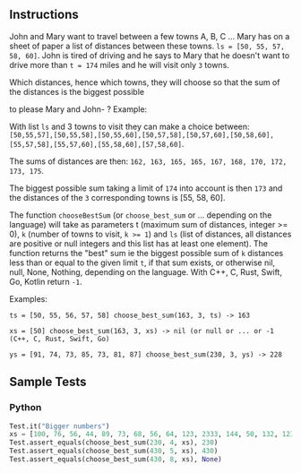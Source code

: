 ## Instructions
John and Mary want to travel between a few towns A, B, C ... Mary has on a sheet of paper a list of distances between these towns. `ls = [50, 55, 57, 58, 60]`. John is tired of driving and he says to Mary that he doesn't want to drive more than `t = 174` miles and he will visit only `3` towns.

Which distances, hence which towns, they will choose so that the sum of the distances is the biggest possible

to please Mary and John- ?
Example:

With list `ls` and 3 towns to visit they can make a choice between: `[50,55,57],[50,55,58],[50,55,60],[50,57,58],[50,57,60],[50,58,60],[55,57,58],[55,57,60],[55,58,60],[57,58,60]`.

The sums of distances are then: `162, 163, 165, 165, 167, 168, 170, 172, 173, 175`.

The biggest possible sum taking a limit of `174` into account is then `173` and the distances of the `3` corresponding towns is [55, 58, 60].

The function `chooseBestSum` (or `choose_best_sum` or ... depending on the language) will take as parameters t (maximum sum of distances, integer >= 0), `k` (number of towns to visit, `k >= 1`) and `ls` (list of distances, all distances are positive or null integers and this list has at least one element). The function returns the "best" sum ie the biggest possible sum of `k` distances less than or equal to the given limit `t`, if that sum exists, or otherwise nil, null, None, Nothing, depending on the language. With C++, C, Rust, Swift, Go, Kotlin return `-1`.

Examples:

~~~
ts = [50, 55, 56, 57, 58] choose_best_sum(163, 3, ts) -> 163

xs = [50] choose_best_sum(163, 3, xs) -> nil (or null or ... or -1 (C++, C, Rust, Swift, Go)

ys = [91, 74, 73, 85, 73, 81, 87] choose_best_sum(230, 3, ys) -> 228
~~~

## Sample Tests

### Python

~~~ py
Test.it("Bigger numbers")
xs = [100, 76, 56, 44, 89, 73, 68, 56, 64, 123, 2333, 144, 50, 132, 123, 34, 89]
Test.assert_equals(choose_best_sum(230, 4, xs), 230)
Test.assert_equals(choose_best_sum(430, 5, xs), 430)
Test.assert_equals(choose_best_sum(430, 8, xs), None)
~~~